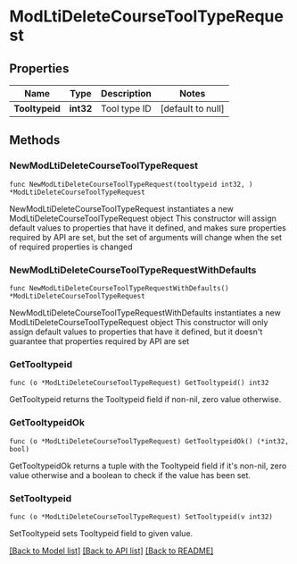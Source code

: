 # ModLtiDeleteCourseToolTypeRequest

## Properties

Name | Type | Description | Notes
------------ | ------------- | ------------- | -------------
**Tooltypeid** | **int32** | Tool type ID | [default to null]

## Methods

### NewModLtiDeleteCourseToolTypeRequest

`func NewModLtiDeleteCourseToolTypeRequest(tooltypeid int32, ) *ModLtiDeleteCourseToolTypeRequest`

NewModLtiDeleteCourseToolTypeRequest instantiates a new ModLtiDeleteCourseToolTypeRequest object
This constructor will assign default values to properties that have it defined,
and makes sure properties required by API are set, but the set of arguments
will change when the set of required properties is changed

### NewModLtiDeleteCourseToolTypeRequestWithDefaults

`func NewModLtiDeleteCourseToolTypeRequestWithDefaults() *ModLtiDeleteCourseToolTypeRequest`

NewModLtiDeleteCourseToolTypeRequestWithDefaults instantiates a new ModLtiDeleteCourseToolTypeRequest object
This constructor will only assign default values to properties that have it defined,
but it doesn't guarantee that properties required by API are set

### GetTooltypeid

`func (o *ModLtiDeleteCourseToolTypeRequest) GetTooltypeid() int32`

GetTooltypeid returns the Tooltypeid field if non-nil, zero value otherwise.

### GetTooltypeidOk

`func (o *ModLtiDeleteCourseToolTypeRequest) GetTooltypeidOk() (*int32, bool)`

GetTooltypeidOk returns a tuple with the Tooltypeid field if it's non-nil, zero value otherwise
and a boolean to check if the value has been set.

### SetTooltypeid

`func (o *ModLtiDeleteCourseToolTypeRequest) SetTooltypeid(v int32)`

SetTooltypeid sets Tooltypeid field to given value.



[[Back to Model list]](../README.md#documentation-for-models) [[Back to API list]](../README.md#documentation-for-api-endpoints) [[Back to README]](../README.md)


